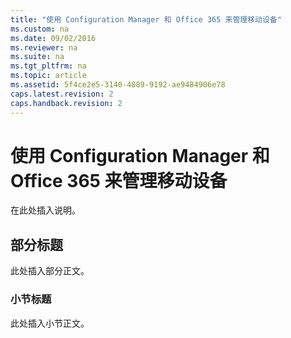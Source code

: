 ```yaml
---
title: "使用 Configuration Manager 和 Office 365 来管理移动设备"
ms.custom: na
ms.date: 09/02/2016
ms.reviewer: na
ms.suite: na
ms.tgt_pltfrm: na
ms.topic: article
ms.assetid: 5f4ce2e5-3140-4889-9192-ae9484906e78
caps.latest.revision: 2
caps.handback.revision: 2
---
```

# 使用 Configuration Manager 和 Office 365 来管理移动设备
在此处插入说明。  
  
## 部分标题  
 此处插入部分正文。  
  
### 小节标题  
 此处插入小节正文。